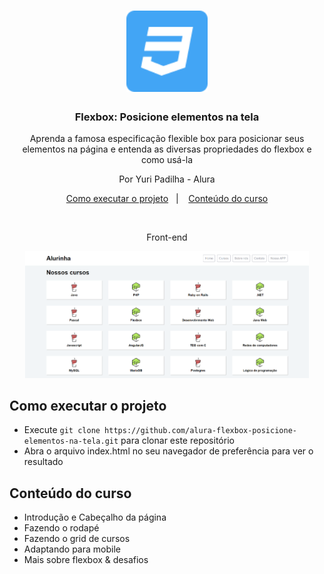 <h1 align="center">
  <img alt="CSS3" src=".github/css3.svg" width="130px" />
</h1>

<h3 align="center">
  Flexbox: Posicione elementos na tela
</h3>

<p align="center">Aprenda a famosa especificação flexible box para posicionar seus elementos na página e entenda as diversas propriedades do flexbox e como usá-la</p>

<p align="center">Por Yuri Padilha - Alura</p>

<p align="center">
  <a href="#como-executar-o-projeto">Como executar o projeto</a>&nbsp;&nbsp;&nbsp;|&nbsp;&nbsp;&nbsp;
  <a href="#conteúdo-do-curso">Conteúdo do curso</a>
</p>

<br>

<p align="center">Front-end</p>

<p align="center">
  <img alt="Front-end" src=".github/frontend.png" width="90%">
</p>

## Como executar o projeto

- Execute `git clone https://github.com/alura-flexbox-posicione-elementos-na-tela.git` para clonar este repositório
- Abra o arquivo index.html no seu navegador de preferência para ver o resultado

## Conteúdo do curso

- Introdução e Cabeçalho da página
- Fazendo o rodapé
- Fazendo o grid de cursos
- Adaptando para mobile
- Mais sobre flexbox & desafios
